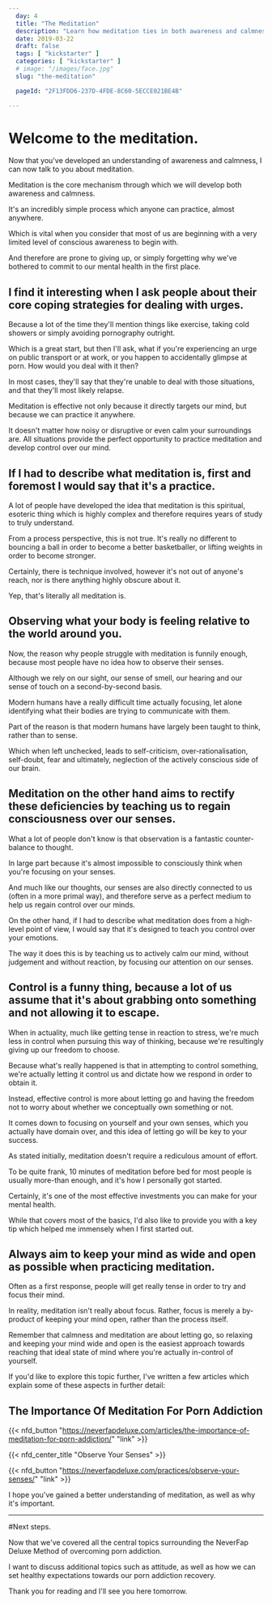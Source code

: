 ```yaml
---
  day: 4
  title: "The Meditation"
  description: "Learn how meditation ties in both awareness and calmness into a suitable practice."
  date: 2019-03-22
  draft: false
  tags: [ "kickstarter" ]
  categories: [ "kickstarter" ]
  # image: "/images/face.jpg"
  slug: "the-meditation"

  pageId: "2F13FDD6-237D-4FDE-8C60-5ECCE021BE4B"

---
```


# Welcome to the meditation.

Now that you've developed an understanding of awareness and calmness, I can now talk to you about meditation.

Meditation is the core mechanism through which we will develop both awareness and calmness.

It's an incredibly simple process which anyone can practice, almost anywhere.

Which is vital when you consider that most of us are beginning with a very limited level of conscious awareness to begin with.

And therefore are prone to giving up, or simply forgetting why we've bothered to commit to our mental health in the first place.


## I find it interesting when I ask people about their core coping strategies for dealing with urges.


Because a lot of the time they'll mention things like exercise, taking cold showers or simply avoiding pornography outright.

Which is a great start, but then I'll ask, what if you're experiencing an urge on public transport or at work, or you happen to accidentally glimpse at porn. How would you deal with it then?

In most cases, they'll say that they're unable to deal with those situations, and that they'll most likely relapse.

Meditation is effective not only because it directly targets our mind, but because we can practice it anywhere.

It doesn't matter how noisy or disruptive or even calm your surroundings are. All situations provide the perfect opportunity to practice meditation and develop control over our mind.


## If I had to describe what meditation is, first and foremost I would say that it's a practice.


A lot of people have developed the idea that meditation is this spiritual, esoteric thing which is highly complex and therefore requires years of study to truly understand.

From a process perspective, this is not true. It's really no different to bouncing a ball in order to become a better basketballer, or lifting weights in order to become stronger.

Certainly, there is technique involved, however it's not out of anyone's reach, nor is there anything highly obscure about it.

Yep, that's literally all meditation is.


## Observing what your body is feeling relative to the world around you.


Now, the reason why people struggle with meditation is funnily enough, because most people have no idea how to observe their senses.

Although we rely on our sight, our sense of smell, our hearing and our sense of touch on a second-by-second basis.

Modern humans have a really difficult time actually focusing, let alone identifying what their bodies are trying to communicate with them.

Part of the reason is that modern humans have largely been taught to think, rather than to sense.

Which when left unchecked, leads to self-criticism, over-rationalisation, self-doubt, fear and ultimately, neglection of the actively conscious side of our brain.


## Meditation on the other hand aims to rectify these deficiencies by teaching us to regain consciousness over our senses.


What a lot of people don't know is that observation is a fantastic counter-balance to thought.

In large part because it's almost impossible to consciously think when you're focusing on your senses.

And much like our thoughts, our senses are also directly connected to us (often in a more primal way), and therefore serve as a perfect medium to help us regain control over our minds.

On the other hand, if I had to describe what meditation does from a high-level point of view, I would say that it's designed to teach you control over your emotions.

The way it does this is by teaching us to actively calm our mind, without judgement and without reaction, by focusing our attention on our senses.


## Control is a funny thing, because a lot of us assume that it's about grabbing onto something and not allowing it to escape.


When in actuality, much like getting tense in reaction to stress, we're much less in control when pursuing this way of thinking, because we're resultingly giving up our freedom to choose.

Because what's really happened is that in attempting to control something, we're actually letting it control us and dictate how we respond in order to obtain it.

Instead, effective control is more about letting go and having the freedom not to worry about whether we conceptually own something or not.

It comes down to focusing on yourself and your own senses, which you actually have domain over, and this idea of letting go will be key to your success.

As stated initially, meditation doesn't require a rediculous amount of effort.

To be quite frank, 10 minutes of meditation before bed for most people is usually more-than enough, and it's how I personally got started.

Certainly, it's one of the most effective investments you can make for your mental health.

While that covers most of the basics, I'd also like to provide you with a key tip which helped me immensely when I first started out.


## Always aim to keep your mind as wide and open as possible when practicing meditation.


Often as a first response, people will get really tense in order to try and focus their mind.

In reality, meditation isn't really about focus. Rather, focus is merely a by-product of keeping your mind open, rather than the process itself.

Remember that calmness and meditation are about letting go, so relaxing and keeping your mind wide and open is the easiest approach towards reaching that ideal state of mind where you're actually in-control of yourself.

If you'd like to explore this topic further, I've written a few articles which explain some of these aspects in further detail:


## The Importance Of Meditation For Porn Addiction


{{< nfd_button "https://neverfapdeluxe.com/articles/the-importance-of-meditation-for-porn-addiction/" "link" >}}


{{< nfd_center_title "Observe Your Senses" >}}

{{< nfd_button "https://neverfapdeluxe.com/practices/observe-your-senses/" "link" >}}


I hope you've gained a better understanding of meditation, as well as why it's important.


---


#Next steps.

Now that we've covered all the central topics surrounding the NeverFap Deluxe Method of overcoming porn addiction.

I want to discuss additional topics such as attitude, as well as how we can set healthy expectations towards our porn addiction recovery.

Thank you for reading and I'll see you here tomorrow.
